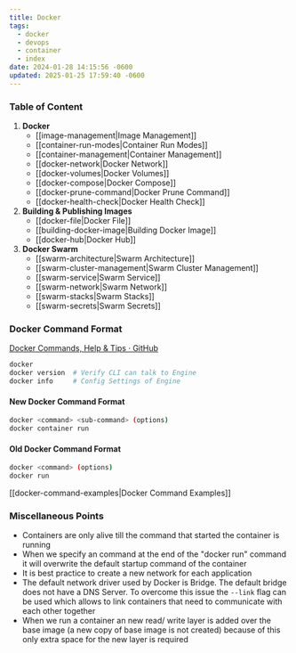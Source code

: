 ```yaml
---
title: Docker
tags:
  - docker
  - devops
  - container
  - index
date: 2024-01-28 14:15:56 -0600
updated: 2025-01-25 17:59:40 -0600
---
```


### Table of Content

1. **Docker**
	* [[image-management|Image Management]]
	* [[container-run-modes|Container Run Modes]]
	* [[container-management|Container Management]]
	* [[docker-network|Docker Network]]
	* [[docker-volumes|Docker Volumes]]
	* [[docker-compose|Docker Compose]]
	* [[docker-prune-command|Docker Prune Command]]
	* [[docker-health-check|Docker Health Check]]
2. **Building & Publishing Images**
	* [[docker-file|Docker File]]
	* [[building-docker-image|Building Docker Image]]
	* [[docker-hub|Docker Hub]]
3. **Docker Swarm**
	* [[swarm-architecture|Swarm Architecture]]
	* [[swarm-cluster-management|Swarm Cluster Management]]
	* [[swarm-service|Swarm Service]]
	* [[swarm-network|Swarm Network]]
	* [[swarm-stacks|Swarm Stacks]]
	* [[swarm-secrets|Swarm Secrets]]

### Docker Command Format

[Docker Commands, Help & Tips · GitHub](https://gist.github.com/bradtraversy/89fad226dc058a41b596d586022a9bd3)

````bash
docker
docker version 	# Verify CLI can talk to Engine
docker info     # Config Settings of Engine
````

#### New Docker Command Format

````bash
docker <command> <sub-command> (options)
docker container run
````

#### Old Docker Command Format

````bash
docker <command> (options)
docker run
````

[[docker-command-examples|Docker Command Examples]]

### Miscellaneous Points

* Containers are only alive till the command that started the container is running
* When we specify an command at the end of the "docker run" command it will overwrite the default startup command of the container
* It is best practice to create a new network for each application
* The default network driver used by Docker is Bridge. The default bridge does not have a DNS Server. To overcome this issue the `--link` flag can be used which allows to link containers that need to communicate with each other together
* When we run a container an new read/ write layer is added over the base image (a new copy of base image is not created) because of this only extra space for the new layer is required
